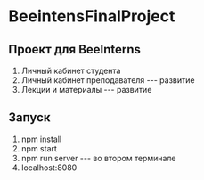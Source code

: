 # BeeintensFinalProject

## Проект для BeeInterns
1. Личный кабинет студента
2. Личный кабинет преподавателя --- развитие
3. Лекции и материалы --- развитие

## Запуск

1. npm install
2. npm start
3. npm run server --- во втором терминале
4. localhost:8080